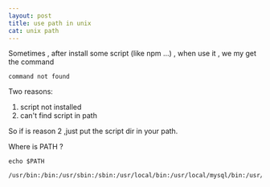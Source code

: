 ```yaml
---
layout: post
title: use path in unix
cat: unix path
---
```


Sometimes , after install some script (like npm ...) , when use it , we my get the command
```
command not found
```

Two reasons:
1. script not installed
2. can't find script in path

So if is reason 2 ,just put the script dir in your path.


Where is PATH ?

```
echo $PATH

/usr/bin:/bin:/usr/sbin:/sbin:/usr/local/bin:/usr/local/mysql/bin:/usr/include/include:/usr/include:/Users/mac/pear/bin:/usr/local/git/bin:/Library/Frameworks/Python.framework/Versions/2.7/bin
```
